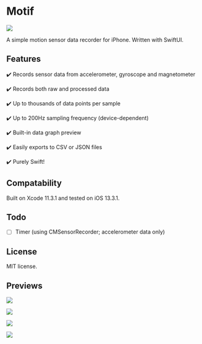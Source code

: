 # Motif

![](Preview%20Images/Icon.png)

A simple motion sensor data recorder for iPhone. Written with SwiftUI.

## Features
✔️ Records sensor data from accelerometer, gyroscope and magnetometer

✔️ Records both raw and processed data

✔️ Up to thousands of data points per sample

✔️ Up to 200Hz sampling frequency (device-dependent)

✔️ Built-in data graph preview

✔️ Easily exports to CSV or JSON files

✔️ Purely Swift!

## Compatability
Built on Xcode 11.3.1 and tested on iOS 13.3.1.

## Todo
- [ ] Timer (using CMSensorRecorder; accelerometer data only)

## License
MIT license.

## Previews

![](Preview%20Images/Record.png)

![](Preview%20Images/Recording.png)

![](Preview%20Images/Samples.png)

![](Preview%20Images/Sample_Detail.jpg)
